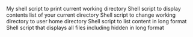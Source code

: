 My shell script to print current working directory
Shell script to display contents list of your current directory
Shell script to change working directory to user home directory
Shell script to list content in long format
Shell script that displays all files including hidden in long format
